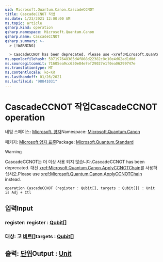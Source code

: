 ```yaml
---
uid: Microsoft.Quantum.Canon.CascadeCCNOT
title: CascadeCCNOT 작업
ms.date: 1/23/2021 12:00:00 AM
ms.topic: article
qsharp.kind: operation
qsharp.namespace: Microsoft.Quantum.Canon
qsharp.name: CascadeCCNOT
qsharp.summary: >-
  > [!WARNING]

  > CascadeCCNOT has been deprecated. Please use <xref:Microsoft.Quantum.Canon.ApplyCCNOTChain> instead.
ms.openlocfilehash: 507197648385d4f808d22382c8c10e4d62ad1d0d
ms.sourcegitcommit: 71605ea9cc630e84e7ef29027e1f0ea06299747e
ms.translationtype: MT
ms.contentlocale: ko-KR
ms.lasthandoff: 01/26/2021
ms.locfileid: "98841031"
---
```

# <a name="cascadeccnot-operation"></a><span data-ttu-id="e2a27-102">CascadeCCNOT 작업</span><span class="sxs-lookup"><span data-stu-id="e2a27-102">CascadeCCNOT operation</span></span>

<span data-ttu-id="e2a27-103">네임 스페이스: [Microsoft. 양자](xref:Microsoft.Quantum.Canon)</span><span class="sxs-lookup"><span data-stu-id="e2a27-103">Namespace: [Microsoft.Quantum.Canon](xref:Microsoft.Quantum.Canon)</span></span>

<span data-ttu-id="e2a27-104">패키지: [Microsoft 양자 표준](https://nuget.org/packages/Microsoft.Quantum.Standard)</span><span class="sxs-lookup"><span data-stu-id="e2a27-104">Package: [Microsoft.Quantum.Standard](https://nuget.org/packages/Microsoft.Quantum.Standard)</span></span>


> [!WARNING]
> <span data-ttu-id="e2a27-105">CascadeCCNOT는 더 이상 사용 되지 않습니다.</span><span class="sxs-lookup"><span data-stu-id="e2a27-105">CascadeCCNOT has been deprecated.</span></span> <span data-ttu-id="e2a27-106">대신 <xref:Microsoft.Quantum.Canon.ApplyCCNOTChain>를 사용하십시오.</span><span class="sxs-lookup"><span data-stu-id="e2a27-106">Please use <xref:Microsoft.Quantum.Canon.ApplyCCNOTChain> instead.</span></span>



```qsharp
operation CascadeCCNOT (register : Qubit[], targets : Qubit[]) : Unit is Adj + Ctl
```


## <a name="input"></a><span data-ttu-id="e2a27-107">입력</span><span class="sxs-lookup"><span data-stu-id="e2a27-107">Input</span></span>

### <a name="register--qubit"></a><span data-ttu-id="e2a27-108">register: [](xref:microsoft.quantum.lang-ref.qubit)</span><span class="sxs-lookup"><span data-stu-id="e2a27-108">register : [Qubit](xref:microsoft.quantum.lang-ref.qubit)[]</span></span>




### <a name="targets--qubit"></a><span data-ttu-id="e2a27-109">대상: 고 [비트](xref:microsoft.quantum.lang-ref.qubit)[]</span><span class="sxs-lookup"><span data-stu-id="e2a27-109">targets : [Qubit](xref:microsoft.quantum.lang-ref.qubit)[]</span></span>





## <a name="output--unit"></a><span data-ttu-id="e2a27-110">출력: [단위](xref:microsoft.quantum.lang-ref.unit)</span><span class="sxs-lookup"><span data-stu-id="e2a27-110">Output : [Unit](xref:microsoft.quantum.lang-ref.unit)</span></span>

